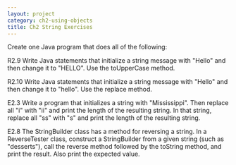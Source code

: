 ```yaml
---
layout: project
category: ch2-using-objects
title: Ch2 String Exercises
---
```

Create one Java program that does all of the following:

R2.9 Write Java statements that initialize a string message with "Hello" and then change it to "HELLO". Use the toUpperCase method.

R2.10 Write Java statements that initialize a string message with "Hello" and then change it to "hello". Use the replace method.

E2.3 Write a program that initializes a string with "Mississippi". Then replace all "i" with "ii" and print the length of the resulting string. In that string, replace all "ss" with "s" and print the length of the resulting string.

E2.8 The StringBuilder class has a method for reversing a string. In a ReverseTester class, construct a StringBuilder from a given string (such as "desserts"), call the reverse method followed by the toString method, and print the result. Also print the expected value.
